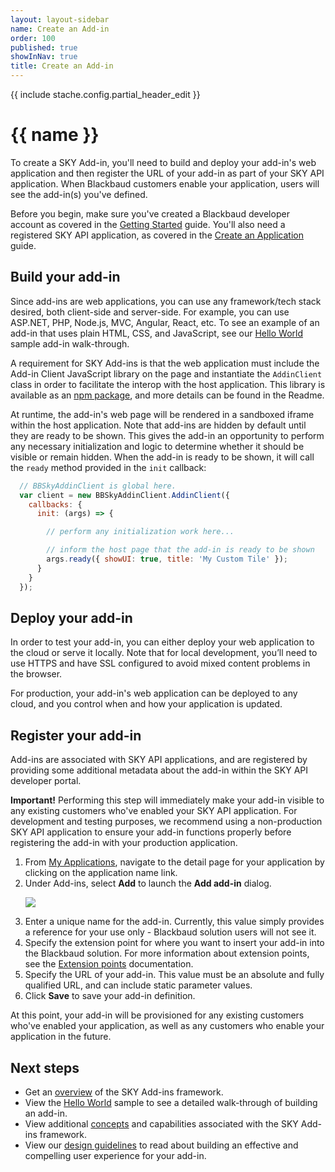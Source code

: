 ```yaml
---
layout: layout-sidebar
name: Create an Add-in
order: 100
published: true
showInNav: true
title: Create an Add-in
---
```


{{ include stache.config.partial_header_edit }}

# {{ name }}

To create a SKY Add-in, you'll need to build and deploy your add-in's web application and then register the URL of your add-in as part of your SKY API application.  When Blackbaud customers enable your application, users will see the add-in(s) you've defined.

<bb-alert bb-alert-type="success">
Before you begin, make sure you've created a Blackbaud developer account as covered in the <a href="{{ stache.config.guide_getting_started }}">Getting Started</a> guide.  You'll also need a registered SKY API application, as covered in the <a href="/docs/createapp/">Create an Application</a> guide.
</bb-alert>

## Build your add-in

Since add-ins are web applications, you can use any framework/tech stack desired, both client-side and server-side.  For example, you can use ASP.NET, PHP, Node.js, MVC, Angular, React, etc.  To see an example of an add-in that uses plain HTML, CSS, and JavaScript, see our <a href="{{ stache.config.guide_addins/get-started/hello-world }}">Hello World</a> sample add-in walk-through.

A requirement for SKY Add-ins is that the web application must include the Add-in Client JavaScript library on the page and instantiate the `AddinClient` class in order to facilitate the interop with the host application.  This library is available as an <a href="https://www.npmjs.com/package/@blackbaud/sky-addin-client" target="_new">npm package</a>, and more details can be found in the Readme.

At runtime, the add-in's web page will be rendered in a sandboxed iframe within the host application.  Note that add-ins are hidden by default until they are ready to be shown.  This gives the add-in an opportunity to perform any necessary initialization and logic to determine whether it should be visible or remain hidden.  When the add-in is ready to be shown, it will call the `ready` method provided in the `init` callback:  

```js
  // BBSkyAddinClient is global here.
  var client = new BBSkyAddinClient.AddinClient({
    callbacks: {
      init: (args) => {

        // perform any initialization work here...

        // inform the host page that the add-in is ready to be shown
        args.ready({ showUI: true, title: 'My Custom Tile' });
      }
    }
  });
```

## Deploy your add-in

In order to test your add-in, you can either deploy your web application to the cloud or serve it locally.  Note that for local development, you’ll need to use HTTPS and have SSL configured to avoid mixed content problems in the browser.  

For production, your add-in's web application can be deployed to any cloud, and you control when and how your application is updated.

## Register your add-in

Add-ins are associated with SKY API applications, and are registered by providing some additional metadata about the add-in within the SKY API developer portal.

<bb-alert bb-alert-type="warning">
<strong>Important!</strong> Performing this step will immediately make your add-in visible to any existing customers who've enabled your SKY API application.  For development and testing purposes, we recommend using a non-production SKY API application to ensure your add-in functions properly before registering the add-in with your production application.</bb-alert>

<ol>
<li>From <a href="{{ stache.config.developer_app_management_url }}" target= "_blank">My Applications</a>, navigate to the detail page for your application by clicking on the application name link.</li>
<li>Under Add-ins, select <b>Add</b> to launch the <b>Add add-in</b> dialog.
<p><img style="border:none" src="/assets/img/add_addin.png" class="img-responsive"></p>
</li>
<li>Enter a unique name for the add-in. Currently, this value simply provides a reference for your use only - Blackbaud solution users will not see it.</li>
<li>Specify the extension point for where you want to insert your add-in into the Blackbaud solution. For more information about extension points, see the <a href="{{ stache.config.guide_addins/concepts/extension-points }}">Extension points</a> documentation.</li>
<li>Specify the URL of your add-in.  This value must be an absolute and fully qualified URL, and can include static parameter values.</li>
<li>Click <b>Save</b> to save your add-in definition.
</ol>

At this point, your add-in will be provisioned for any existing customers who've enabled your application, as well as any customers who enable your application in the future.

## Next steps

* Get an <a href="{{ stache.config.guide_addins }}overview">overview</a> of the SKY Add-ins framework.
* View the <a href="{{ stache.config.guide_addins }}get-started/hello-world">Hello World</a> sample to see a detailed walk-through of building an add-in.
* View additional <a href="{{ stache.config.guide_addins }}/concepts">concepts</a> and capabilities associated with the SKY Add-ins framework.
* View our <a href="{{ stache.config.guide_addins }}how-to-guides/addin-design">design guidelines</a> to read about building an effective and compelling user experience for your add-in.